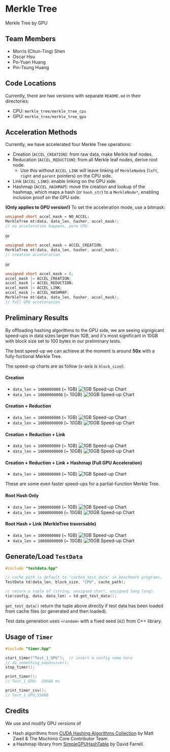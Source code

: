 # Merkle Tree
Merkle Tree by GPU

## Team Members
- Morris (Chun-Ting) Shen 
- Oscar Hsu
- Po-Yuan Huang
- Pin-Tsung Huang

## Code Locations
Currently, there are two versions with separate `README.md` in their directories:
- CPU: `merkle_tree/merkle_tree_cpu`
- GPU: `merkle_tree/merkle_tree_gpu`

## Acceleration Methods
Currently, we have accelerated four Merkle Tree operations:
- Creation (`ACCEL_CREATION`): from raw data, make Merkle leaf nodes.
- Reducation (`ACCEL_REDUCTION`): from all Merkle leaf nodes, derive root node.
  * Use this without `ACCEL_LINK` will leave linking of `MerkleNode`s
    (`left`, `right` and `parent` pointers) on the CPU side.
- Link (`ACCEL_LINK`): enable linking on the GPU side.
- Hashmap (`ACCEL_HASHMAP`): move the creation and lookup of the hashmap,
  which maps a hash (or `hash_str`) to a `MerkleNode*`, enabling inclusion
  proof on the GPU side.

**(Only applies to GPU version!)**
To set the acceleration mode, use a bitmask:
```C++
unsigned short accel_mask = NO_ACCEL;
MerkleTree mt(data, data_len, hasher, accel_mask);
// no acceleration happens, pure CPU.
```
or
```C++
unsigned short accel_mask = ACCEL_CREATION;
MerkleTree mt(data, data_len, hasher, accel_mask);
// creation acceleration
```
or
```C++
unsigned short accel_mask = 0;
accel_mask |= ACCEL_CREATION;
accel_mask |= ACCEL_REDUCTION;
accel_mask |= ACCEL_LINK;
accel_mask |= ACCEL_HASHMAP;
MerkleTree mt(data, data_len, hasher, accel_mask);
// full GPU acceleration
```


## Preliminary Results
By offloading hashing algorithms to the GPU side, we are seeing signigicant
speed-ups in data sizes larger than 1GB, and it's most significant in 10GB with
block size set to 100 bytes in our preliminary tests.

The best speed-up we can achieve at the moment is around **50x** with a fully-fuctional Merkle Tree.

The speed-up charts are as follow (x-axis is `block_size`):

#### Creation
- `data_len = 1000000000` (~ 1GB)
  ![1GB Speed-up Chart](pix/1GB_speedup_lv1.png)
- `data_len = 10000000000` (~ 10GB)
  ![10GB Speed-up Chart](pix/10GB_speedup_lv1.png)

#### Creation + Reduction
- `data_len = 1000000000` (~ 1GB)
  ![1GB Speed-up Chart](pix/1GB_speedup_lv2.png)
- `data_len = 10000000000` (~ 10GB)
  ![10GB Speed-up Chart](pix/10GB_speedup_lv2.png)

#### Creation + Reduction + Link
- `data_len = 1000000000` (~ 1GB)
  ![1GB Speed-up Chart](pix/1GB_speedup_lv3.png)
- `data_len = 10000000000` (~ 10GB)
  ![10GB Speed-up Chart](pix/10GB_speedup_lv3.png)

#### Creation + Reduction + Link + Hashmap (Full GPU Acceleration)
- `data_len = 1000000000` (~ 1GB)
  ![1GB Speed-up Chart](pix/1GB_speedup_lv4_full.png)
<!-- - `data_len = 10000000000` (~ 10GB)
  ![10GB Speed-up Chart](pix/10GB_speedup_lv4_full.png) -->

These are some even faster speed-ups for a partial-function Merkle Tree.

#### Root Hash Only
- `data_len = 1000000000` (~ 1GB)
  ![1GB Speed-up Chart](pix/1GB_speedup_root_hash_only.png)
- `data_len = 10000000000` (~ 10GB)
  ![10GB Speed-up Chart](pix/10GB_speedup_root_hash_only.png)

#### Root Hash + Link (MerkleTree traversable)
- `data_len = 1000000000` (~ 1GB)
  ![1GB Speed-up Chart](pix/1GB_speedup_root_hash_link.png)
- `data_len = 10000000000` (~ 10GB)
  ![10GB Speed-up Chart](pix/10GB_speedup_root_hash_link.png)


## Generate/Load `TestData`
```C++
#include "testdata.hpp"

// cache_path is default to "cached_test_data" in benchmark programs.
TestData td(data_len, block_size, "CPU", cache_path);

// return a tuple of (string, unsigned char*, unsigned long long).
tie(config, data, data_len) = td.get_test_data();
```
`get_test_data()` return the tuple above directly if test data has been loaded
from cache files (or generated and then loaded).

Test data generation uses `<random>` with a fixed seed (`42`) from C++ library.

## Usage of `Timer`
```C++
#include "timer.hpp"

start_timer("Test_1_GPU");  // insert a config name here
// do_something_expensive();
stop_timer();

print_timer();
// Test_1_GPU:  55688 ms

print_timer_csv();
// Test_1_GPU,55688
```

## Credits
We use and modify GPU versions of
- Hash algorithms from
[CUDA Hashing Algorithms Collection](https://github.com/mochimodev/cuda-hashing-algos) by Matt Zweil & The Mochimo Core Contributor Team.
- a Hashmap library from
[SimpleGPUHashTable](https://github.com/nosferalatu/SimpleGPUHashTable) by David Farrell.
